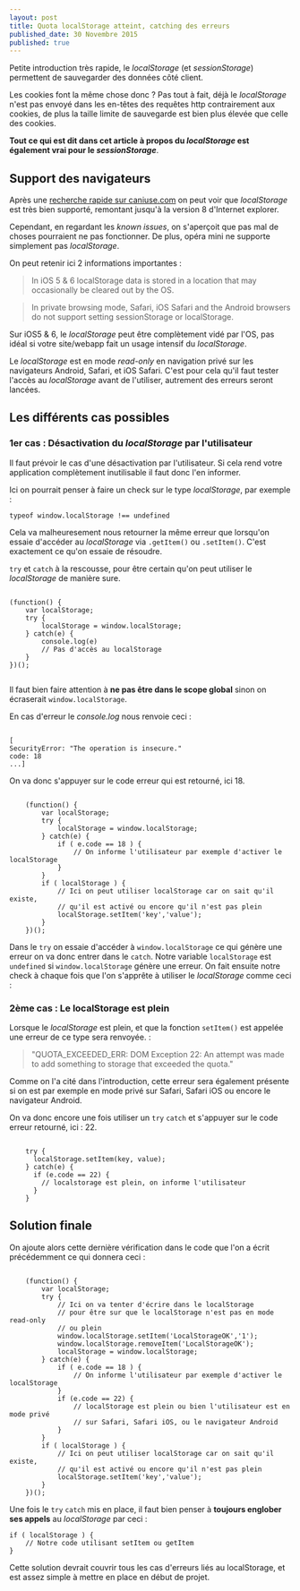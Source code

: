 ```yaml
---
layout: post
title: Quota localStorage atteint, catching des erreurs
published_date: 30 Novembre 2015
published: true
---
```

<section class="MainText">
<p>Petite introduction très rapide, le <em>localStorage</em> (et <em>sessionStorage</em>) permettent de sauvegarder des données côté client.</p>
<p>Les cookies font la même chose donc ? Pas tout à fait, déjà le <em>localStorage</em> n'est pas envoyé dans les en-têtes des requêtes http contrairement aux cookies, de plus la taille limite de sauvegarde est bien plus élevée que celle des cookies.</p>
<p><strong>Tout ce qui est dit dans cet article à propos du <em>localStorage</em> est également vrai pour le <em>sessionStorage</em></strong>.</p>

<h2>Support des navigateurs</h2>
<p>Après une <a href="http://caniuse.com/#search=localstorage" class="Link">recherche rapide sur caniuse.com</a> on peut voir que <em>localStorage</em> est très bien supporté, remontant jusqu'à la version 8 d'Internet explorer.</p>
<p>Cependant, en regardant les <em>known issues</em>, on s'aperçoit que pas mal de choses pourraient ne pas fonctionner. De plus, opéra mini ne supporte simplement pas <em>localStorage</em>.</p>
<p>On peut retenir ici 2 informations importantes :</p>
<blockquote class="Blockquote">
  <p>In iOS 5 &amp; 6 localStorage data is stored in a location that may occasionally be cleared out by the OS.</p>
</blockquote>
<blockquote class="Blockquote">
  <p>In private browsing mode, Safari, iOS Safari and the Android browsers do not support setting sessionStorage or localStorage.</p>
</blockquote>
<p>Sur iOS5 &amp; 6, le <em>localStorage</em> peut être complètement vidé par l'OS, pas idéal si votre site/webapp fait un usage intensif du <em>localStorage</em>.</p>
<p>Le <em>localStorage</em> est en mode <em>read-only</em> en navigation privé sur les navigateurs Android, Safari, et iOS Safari. C'est pour cela qu'il faut tester l'accès au <em>localStorage</em> avant de l'utiliser, autrement des erreurs seront lancées.</p>
<h2>Les différents cas possibles</h2>


<h3>1er cas : Désactivation du <em>localStorage</em> par l'utilisateur</h3>
<p>Il faut prévoir le cas d'une désactivation par l'utilisateur. Si cela rend votre application complètement inutilisable il faut donc l'en informer.</p>
<p>Ici on pourrait penser à faire un check sur le type <em>localStorage</em>, par exemple : </p>
<pre class="language-javascript">
<code>typeof window.localStorage !== undefined</code>
</pre>
<p>Cela va malheuresement nous retourner la même erreur que lorsqu'on essaie d'accéder au <em>localStorage</em> via <code class="Code">.getItem()</code> ou <code class="Code">.setItem()</code>. C'est exactement ce qu'on essaie de résoudre.</p>
<p><code class="Code">try</code> et <code class="Code">catch</code> à la rescousse, pour être certain qu'on peut utiliser le <em>localStorage</em> de manière sure.</p>
</section>
<section class="CodeContainer">
    <pre class="language-javascript"><code>
(function() {
    var localStorage;
    try {
        localStorage = window.localStorage;
    } catch(e) {
        console.log(e)
        // Pas d'accès au localStorage
    }
})();
    </code></pre>
</section>
<section class="MainText">
<p>Il faut bien faire attention à <strong>ne pas être dans le scope global</strong> sinon on écraserait <code class="Code">window.localStorage</code>.</p>
<p>En cas d'erreur le <em>console.log</em> nous renvoie ceci :</p>
</section>
<section class="CodeContainer">
<pre class="language-javascript"><code>
[
SecurityError: "The operation is insecure."
code: 18
...]
</code></pre>
</section>
<section class="MainText">
<p>On va donc s'appuyer sur le code erreur qui est retourné, ici 18. </p>
</section>
<section class="CodeContainer">
<pre class="language-javascript"><code>
    (function() {
        var localStorage;
        try {
            localStorage = window.localStorage;
        } catch(e) {
            if ( e.code == 18 ) {
                // On informe l'utilisateur par exemple d'activer le localStorage
            }
        }
        if ( localStorage ) {
            // Ici on peut utiliser localStorage car on sait qu'il existe, 
            // qu'il est activé ou encore qu'il n'est pas plein
            localStorage.setItem('key','value');
        }
    })();
</code></pre>
</section>
<section class="MainText">
<p>Dans le <code class="Code">try</code> on essaie d'accéder à <code class="Code">window.localStorage</code> ce qui génère une erreur on va donc entrer dans le <code class="Code">catch</code>. Notre variable <code class="Code">localStorage</code> est <code class="Code">undefined</code> si <code class="Code">window.localStorage</code> génère une erreur. On fait ensuite notre check  à chaque fois que l'on s'apprête à utiliser le <em>localStorage</em> comme ceci :</p>

<h3>2ème cas : Le localStorage est plein</h3> 
<p>Lorsque le <em>localStorage</em> est plein, et que la fonction <code class="Code">setItem()</code> est appelée une erreur de ce type sera renvoyée. :</p>
<blockquote class="Blockquote">
    "QUOTA_EXCEEDED_ERR: DOM Exception 22: An attempt was made to add something to storage that exceeded the quota."
</blockquote>
<p>Comme on l'a cité dans l'introduction, cette erreur sera également présente si on est par exemple en mode privé sur Safari, Safari iOS ou encore le navigateur Android.</p>
<p>On va donc encore une fois utiliser un <code class="Code">try</code> <code class="Code">catch</code> et s'appuyer sur le code erreur retourné, ici : 22.</p>
</section>
<section class="CodeContainer">
<pre class="language-javascript">
<code>
    try {
      localStorage.setItem(key, value);
    } catch(e) {
      if (e.code == 22) {
        // localstorage est plein, on informe l'utilisateur
      }
    }
</code></pre>
</section>
<section class="MainText">
    <h2>Solution finale</h2>
    <p>On ajoute alors cette dernière vérification dans le code que l'on a écrit précédemment ce qui donnera ceci : </p>
</section>
<section class="CodeContainer">
<pre class="language-javascript"><code>
    (function() {
        var localStorage;
        try {
            // Ici on va tenter d'écrire dans le localStorage
            // pour être sur que le localStorage n'est pas en mode read-only 
            // ou plein
            window.localStorage.setItem('LocalStorageOK','1');
            window.localStorage.removeItem('LocalStorageOK');
            localStorage = window.localStorage;
        } catch(e) {
            if ( e.code == 18 ) {
                // On informe l'utilisateur par exemple d'activer le localStorage
            }
            if (e.code == 22) {
                // localStorage est plein ou bien l'utilisateur est en mode privé
                // sur Safari, Safari iOS, ou le navigateur Android 
            }
        }
        if ( localStorage ) {
            // Ici on peut utiliser localStorage car on sait qu'il existe, 
            // qu'il est activé ou encore qu'il n'est pas plein
            localStorage.setItem('key','value');
        }
    })();
</code></pre>
</section>
<section class="MainText">
    <p>Une fois le <code class="Code">try</code> <code class="Code">catch</code> mis en place, il faut bien penser à <strong>toujours englober ses appels</strong> au <em>localStorage</em> par ceci : </p>
<pre class="language-javascript">
<code>if ( localStorage ) { 
    // Notre code utilisant setItem ou getItem 
}</code>
</pre>
    <p>Cette solution devrait couvrir tous les cas d'erreurs liés au localStorage, et est assez simple à mettre en place en début de projet.</p>
</section>
